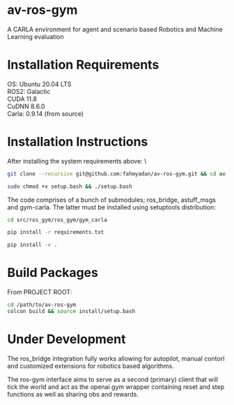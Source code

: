 # av-ros-gym
A CARLA environment for agent and scenario based Robotics and Machine Learning evaluation 

# Installation Requirements
OS: Ubuntu 20.04 LTS \
ROS2: Galactic \
CUDA 11.8 \
CuDNN 8.6.0 \
Carla: 0.9.14 (from source)


# Installation Instructions 
After installing the system requirements above: \
``` bash
git clone --recursive git@github.com:fahmyadan/av-ros-gym.git && cd av-ros-gym

sudo chmod +x setup.bash && ./setup.bash
```

The code comprises of a bunch of submodules; ros_bridge, astuff_msgs and gym-carla. The latter must be installed using setuptools distribution:

``` bash 
cd src/ros_gym/ros_gym/gym_carla

pip install -r requirements.txt

pip install -e .

```
# Build Packages
From PROJECT ROOT:

``` bash 
cd /path/to/av-ros-gym
colcon build && source install/setup.bash 
```

# Under Development 
The ros_bridge integration fully works allowing for autopilot, manual contorl and customized extensions for robotics based algorithms. 

The ros-gym interface aims to serve as a second (primary) client that will tick the world and act as the openai gym wrapper containing reset and step functions as well as sharing obs and rewards. 


